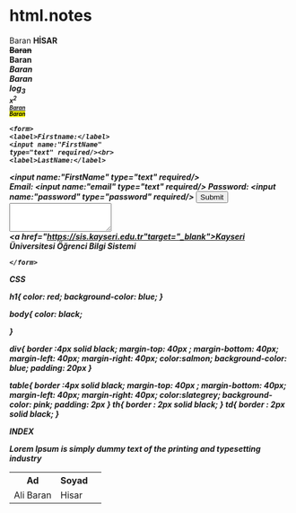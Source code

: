 # html.notes

 Baran <b> HİSAR <br>
<del>Baran </del> <br>
<strong> Baran <br>
<em> Baran <br>
  <i> Baran <BR>
   log<sub>3 <br>
   x<sup>2 <br>
   <ins>Baran </ins> <br>
<mark>Baran </mark><BR>



<head>
  <body>

    <form>
    <label>Firstname:</label> 
    <input name:"FirstName"
    type="text" required/><br>
    <label>LastName:</label>
<input name:"FirstName"
    type="text" required/><br>
<label>Email:</label>
    <input name:"email"
    type="text" required/>
    <label>Password:</label>
    <input name:"password" 
    type="password" required/>
    <input type ="submit"/>
    <textarea name="bio" rows="3"></textarea><br>
    <a href="https://sis.kayseri.edu.tr"target="_blank">Kayseri Üniversitesi Öğrenci Bilgi Sistemi


    </form>







CSS



h1{
  color: red; 
  background-color: blue;
}


body{
  color: black;
  
}

div{
  border :4px solid black;
  margin-top: 40px ;
  margin-bottom: 40px;
  margin-left: 40px;
  margin-right: 40px;
  color:salmon;
  background-color: blue;
  padding: 20px
}

table{
border :4px solid black;
  margin-top: 40px ;
  margin-bottom: 40px;
  margin-left: 40px;
  margin-right: 40px;
  color:slategrey;
  background-color: pink;
  padding: 2px
}
th{
  border : 2px solid black;
}
td{
  border : 2px solid black;
}

INDEX

<div>
  Lorem Ipsum is simply dummy text of the printing and typesetting industry
</div>
<table>
  <tr>
    <th>Ad</th>
      <th>Soyad<th>
      </tr>
      <tr>
        <td>Ali Baran</td>
        <td>Hisar</td>
      </tr>





</table>





          
  




